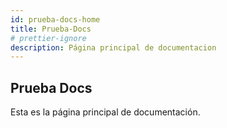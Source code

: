 ```yaml
---
id: prueba-docs-home
title: Prueba-Docs
# prettier-ignore
description: Página principal de documentacion
---
```


## Prueba Docs

Esta es la página principal de documentación.
